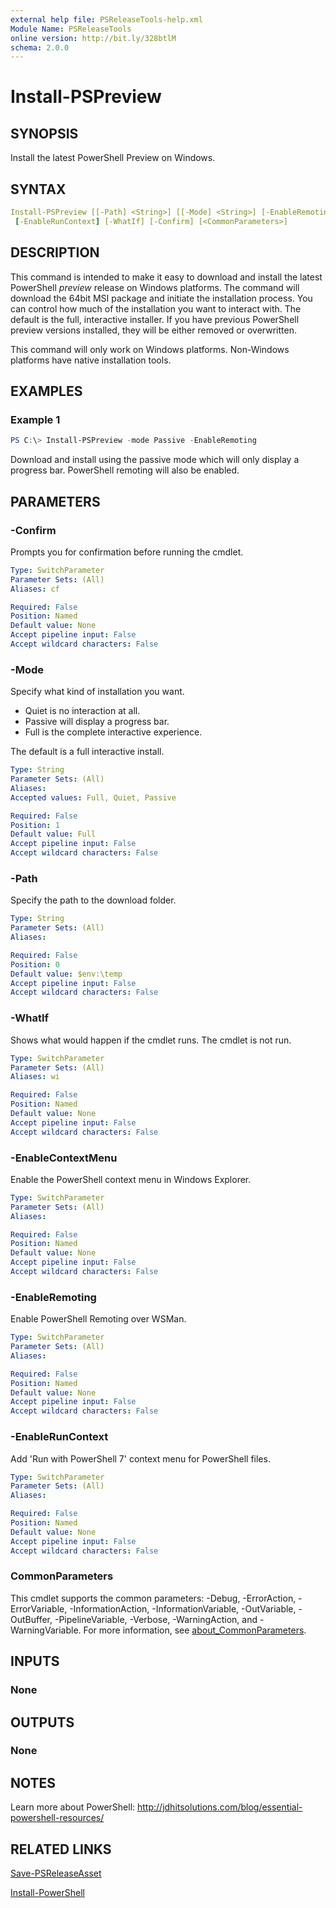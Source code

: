 ```yaml
---
external help file: PSReleaseTools-help.xml
Module Name: PSReleaseTools
online version: http://bit.ly/328btlM
schema: 2.0.0
---
```


# Install-PSPreview

## SYNOPSIS

Install the latest PowerShell Preview on Windows.

## SYNTAX

```yaml
Install-PSPreview [[-Path] <String>] [[-Mode] <String>] [-EnableRemoting] [-EnableContextMenu]
 [-EnableRunContext] [-WhatIf] [-Confirm] [<CommonParameters>]
```

## DESCRIPTION

This command is intended to make it easy to download and install the latest PowerShell *preview* release on Windows platforms. The command will download the 64bit MSI package and initiate the installation process. You can control how much of the installation you want to interact with. The default is the full, interactive installer. If you have previous PowerShell preview versions installed, they will be either removed or overwritten.

This command will only work on Windows platforms. Non-Windows platforms have native installation tools.

## EXAMPLES

### Example 1

```powershell
PS C:\> Install-PSPreview -mode Passive -EnableRemoting
```

Download and install using the passive mode which will only display a progress bar.
PowerShell remoting will also be enabled.

## PARAMETERS

### -Confirm

Prompts you for confirmation before running the cmdlet.

```yaml
Type: SwitchParameter
Parameter Sets: (All)
Aliases: cf

Required: False
Position: Named
Default value: None
Accept pipeline input: False
Accept wildcard characters: False
```

### -Mode

Specify what kind of installation you want.

- Quiet is no interaction at all.
- Passive will display a progress bar.
- Full is the complete interactive experience.

The default is a full interactive install.

```yaml
Type: String
Parameter Sets: (All)
Aliases:
Accepted values: Full, Quiet, Passive

Required: False
Position: 1
Default value: Full
Accept pipeline input: False
Accept wildcard characters: False
```

### -Path

Specify the path to the download folder.

```yaml
Type: String
Parameter Sets: (All)
Aliases:

Required: False
Position: 0
Default value: $env:\temp
Accept pipeline input: False
Accept wildcard characters: False
```

### -WhatIf

Shows what would happen if the cmdlet runs.
The cmdlet is not run.

```yaml
Type: SwitchParameter
Parameter Sets: (All)
Aliases: wi

Required: False
Position: Named
Default value: None
Accept pipeline input: False
Accept wildcard characters: False
```

### -EnableContextMenu

Enable the PowerShell context menu in Windows Explorer.

```yaml
Type: SwitchParameter
Parameter Sets: (All)
Aliases:

Required: False
Position: Named
Default value: None
Accept pipeline input: False
Accept wildcard characters: False
```

### -EnableRemoting

Enable PowerShell Remoting over WSMan.

```yaml
Type: SwitchParameter
Parameter Sets: (All)
Aliases:

Required: False
Position: Named
Default value: None
Accept pipeline input: False
Accept wildcard characters: False
```

### -EnableRunContext

Add 'Run with PowerShell 7' context menu for PowerShell files.

```yaml
Type: SwitchParameter
Parameter Sets: (All)
Aliases:

Required: False
Position: Named
Default value: None
Accept pipeline input: False
Accept wildcard characters: False
```

### CommonParameters

This cmdlet supports the common parameters: -Debug, -ErrorAction, -ErrorVariable, -InformationAction, -InformationVariable, -OutVariable, -OutBuffer, -PipelineVariable, -Verbose, -WarningAction, and -WarningVariable. For more information, see [about_CommonParameters](http://go.microsoft.com/fwlink/?LinkID=113216).

## INPUTS

### None

## OUTPUTS

### None

## NOTES

Learn more about PowerShell: http://jdhitsolutions.com/blog/essential-powershell-resources/

## RELATED LINKS

[Save-PSReleaseAsset](Save-PSReleaseAsset.md)

[Install-PowerShell](Install-PowerShell.md)
